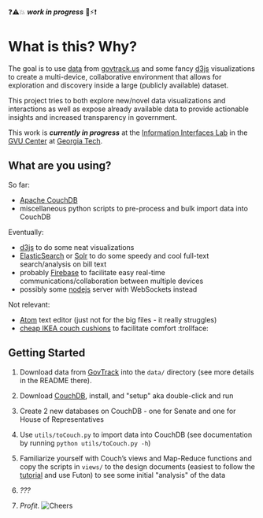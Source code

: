 :question::warning::boom: ***work in progress*** :construction::zap::exclamation:

# What is this? Why?

The goal is to use [data](https://www.govtrack.us/developers/data) from
[govtrack.us](https://www.govtrack.us/) and some fancy [d3js](http://d3js.org/)
visualizations to create a multi-device, collaborative environment that allows
for exploration and discovery inside a large (publicly available) dataset.

This project tries to both explore new/novel data visualizations and
interactions as well as expose already available data to provide actionable
insights and increased transparency in government.

This work is ***currently in progress*** at the
[Information Interfaces Lab](http://www.cc.gatech.edu/gvu/ii/) in the
[GVU Center](http://www.gvu.gatech.edu/) at
[Georgia Tech](http://www.gatech.edu/).

## What are you using?

So far:
 - [Apache CouchDB](http://couchdb.apache.org/)
 - miscellaneous python scripts to pre-process and bulk import data into CouchDB

Eventually:
 - [d3js](http://d3js.org/) to do some neat visualizations
 - [ElasticSearch](https://www.elastic.co/products/elasticsearch) or
 [Solr](http://lucene.apache.org/solr/) to do some speedy and cool full-text
 search/analysis on bill text
 - probably [Firebase](https://www.firebase.com/) to facilitate easy real-time
 communications/collaboration between multiple devices
 - possibly some [nodejs](https://nodejs.org/en/) server with WebSockets instead

Not relevant:
 - [Atom](https://atom.io/) text editor (just not for the big files - it
 really struggles)
 - [cheap IKEA couch cushions](http://www.ikea.com/us/en/catalog/products/50267370/) to facilitate
 comfort :trollface:


## Getting Started

1. Download data from [GovTrack](https://www.govtrack.us/developers/data) into
the `data/` directory (see more details in the README there).

2. Download [CouchDB](http://couchdb.apache.org/), install, and "setup"
aka double-click and run

3. Create 2 new databases on CouchDB - one for Senate and one for House of
Representatives

4. Use `utils/toCouch.py` to import data into CouchDB (see documentation by
running `python utils/toCouch.py -h`)

5. Familiarize yourself with Couch&rsquo;s views and Map-Reduce functions and
copy the scripts in `views/` to the design documents (easiest to follow the
[tutorial](http://docs.couchdb.org/en/1.6.1/intro/tour.html#running-a-query-using-mapreduce)
and use Futon) to see some initial
"analysis" of the data

6. *???*

7. *Profit.* ![Cheers](http://pixel.nymag.com/imgs/daily/vulture/2015/gifs/leo-toast-9.w529.h352.gif)
